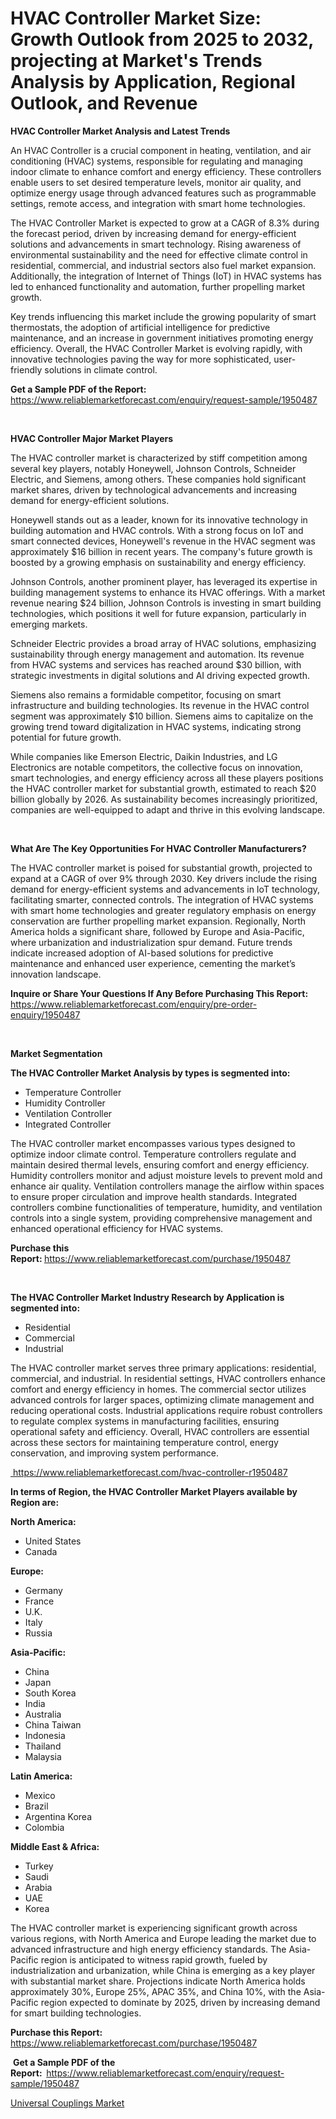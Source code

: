 <p><h1>HVAC Controller Market Size: Growth Outlook from 2025 to 2032, projecting at Market's Trends Analysis by Application, Regional Outlook, and Revenue</h1></p><p><strong>HVAC Controller Market Analysis and Latest Trends</strong></p>
<p><p>An HVAC Controller is a crucial component in heating, ventilation, and air conditioning (HVAC) systems, responsible for regulating and managing indoor climate to enhance comfort and energy efficiency. These controllers enable users to set desired temperature levels, monitor air quality, and optimize energy usage through advanced features such as programmable settings, remote access, and integration with smart home technologies.</p><p>The HVAC Controller Market is expected to grow at a CAGR of 8.3% during the forecast period, driven by increasing demand for energy-efficient solutions and advancements in smart technology. Rising awareness of environmental sustainability and the need for effective climate control in residential, commercial, and industrial sectors also fuel market expansion. Additionally, the integration of Internet of Things (IoT) in HVAC systems has led to enhanced functionality and automation, further propelling market growth.</p><p>Key trends influencing this market include the growing popularity of smart thermostats, the adoption of artificial intelligence for predictive maintenance, and an increase in government initiatives promoting energy efficiency. Overall, the HVAC Controller Market is evolving rapidly, with innovative technologies paving the way for more sophisticated, user-friendly solutions in climate control.</p></p>
<p><strong>Get a Sample PDF of the Report:&nbsp;</strong> <a href="https://www.reliablemarketforecast.com/enquiry/request-sample/1950487?utm_campaign=3538&utm_medium=2&utm_source=Github&utm_content=ia&utm_term=11042025&utm_id=hvac-controller">https://www.reliablemarketforecast.com/enquiry/request-sample/1950487</a></p>
<p>&nbsp;</p>
<p><strong>HVAC Controller Major Market Players</strong></p>
<p><p>The HVAC controller market is characterized by stiff competition among several key players, notably Honeywell, Johnson Controls, Schneider Electric, and Siemens, among others. These companies hold significant market shares, driven by technological advancements and increasing demand for energy-efficient solutions.</p><p>Honeywell stands out as a leader, known for its innovative technology in building automation and HVAC controls. With a strong focus on IoT and smart connected devices, Honeywell's revenue in the HVAC segment was approximately $16 billion in recent years. The company's future growth is boosted by a growing emphasis on sustainability and energy efficiency.</p><p>Johnson Controls, another prominent player, has leveraged its expertise in building management systems to enhance its HVAC offerings. With a market revenue nearing $24 billion, Johnson Controls is investing in smart building technologies, which positions it well for future expansion, particularly in emerging markets.</p><p>Schneider Electric provides a broad array of HVAC solutions, emphasizing sustainability through energy management and automation. Its revenue from HVAC systems and services has reached around $30 billion, with strategic investments in digital solutions and AI driving expected growth.</p><p>Siemens also remains a formidable competitor, focusing on smart infrastructure and building technologies. Its revenue in the HVAC control segment was approximately $10 billion. Siemens aims to capitalize on the growing trend toward digitalization in HVAC systems, indicating strong potential for future growth.</p><p>While companies like Emerson Electric, Daikin Industries, and LG Electronics are notable competitors, the collective focus on innovation, smart technologies, and energy efficiency across all these players positions the HVAC controller market for substantial growth, estimated to reach $20 billion globally by 2026. As sustainability becomes increasingly prioritized, companies are well-equipped to adapt and thrive in this evolving landscape.</p></p>
<p>&nbsp;</p>
<p><strong>What Are The Key Opportunities For HVAC Controller Manufacturers?</strong></p>
<p><p>The HVAC controller market is poised for substantial growth, projected to expand at a CAGR of over 9% through 2030. Key drivers include the rising demand for energy-efficient systems and advancements in IoT technology, facilitating smarter, connected controls. The integration of HVAC systems with smart home technologies and greater regulatory emphasis on energy conservation are further propelling market expansion. Regionally, North America holds a significant share, followed by Europe and Asia-Pacific, where urbanization and industrialization spur demand. Future trends indicate increased adoption of AI-based solutions for predictive maintenance and enhanced user experience, cementing the market’s innovation landscape.</p></p>
<p><strong>Inquire or Share Your Questions If Any Before Purchasing This Report:</strong> <a href="https://www.reliablemarketforecast.com/enquiry/pre-order-enquiry/1950487?utm_campaign=3538&utm_medium=2&utm_source=Github&utm_content=ia&utm_term=11042025&utm_id=hvac-controller">https://www.reliablemarketforecast.com/enquiry/pre-order-enquiry/1950487</a></p>
<p>&nbsp;</p>
<p><strong>Market Segmentation</strong></p>
<p><strong>The HVAC Controller Market Analysis by types is segmented into:</strong></p>
<p><ul><li>Temperature Controller</li><li>Humidity Controller</li><li>Ventilation Controller</li><li>Integrated Controller</li></ul></p>
<p><p>The HVAC controller market encompasses various types designed to optimize indoor climate control. Temperature controllers regulate and maintain desired thermal levels, ensuring comfort and energy efficiency. Humidity controllers monitor and adjust moisture levels to prevent mold and enhance air quality. Ventilation controllers manage the airflow within spaces to ensure proper circulation and improve health standards. Integrated controllers combine functionalities of temperature, humidity, and ventilation controls into a single system, providing comprehensive management and enhanced operational efficiency for HVAC systems.</p></p>
<p><strong>Purchase this Report:&nbsp;</strong><a href="https://www.reliablemarketforecast.com/purchase/1950487?utm_campaign=3538&utm_medium=2&utm_source=Github&utm_content=ia&utm_term=11042025&utm_id=hvac-controller">https://www.reliablemarketforecast.com/purchase/1950487</a></p>
<p>&nbsp;</p>
<p><strong>The HVAC Controller Market Industry Research by Application is segmented into:</strong></p>
<p><ul><li>Residential</li><li>Commercial</li><li>Industrial</li></ul></p>
<p><p>The HVAC controller market serves three primary applications: residential, commercial, and industrial. In residential settings, HVAC controllers enhance comfort and energy efficiency in homes. The commercial sector utilizes advanced controls for larger spaces, optimizing climate management and reducing operational costs. Industrial applications require robust controllers to regulate complex systems in manufacturing facilities, ensuring operational safety and efficiency. Overall, HVAC controllers are essential across these sectors for maintaining temperature control, energy conservation, and improving system performance.</p></p>
<p><a href="https://www.reliablemarketforecast.com/hvac-controller-r1950487?utm_campaign=3538&utm_medium=2&utm_source=Github&utm_content=ia&utm_term=11042025&utm_id=hvac-controller">&nbsp;https://www.reliablemarketforecast.com/hvac-controller-r1950487</a></p>
<p><strong>In terms of Region, the HVAC Controller Market Players available by Region are:</strong></p>
<p>
    <p> <strong> North America: </strong>
        <ul>
            <li>United States</li>
            <li>Canada</li>
        </ul>
        </p> 
    <p> <strong> Europe: </strong>
        <ul>
            <li>Germany</li>
            <li>France</li>
            <li>U.K.</li>
            <li>Italy</li>
            <li>Russia</li>
        </ul>
        </p> 
    <p> <strong> Asia-Pacific: </strong>
        <ul>
            <li>China</li>
            <li>Japan</li>
            <li>South Korea</li>
            <li>India</li>
            <li>Australia</li>
            <li>China Taiwan</li>
            <li>Indonesia</li>
            <li>Thailand</li>
            <li>Malaysia</li>
        </ul>
        </p> 
    <p> <strong> Latin America: </strong>
        <ul>
            <li>Mexico</li>
            <li>Brazil</li>
            <li>Argentina Korea</li>
            <li>Colombia</li>
        </ul>
        </p> 
    <p> <strong> Middle East & Africa: </strong>
        <ul>
            <li>Turkey</li>
            <li>Saudi</li>
            <li>Arabia</li>
            <li>UAE</li>
            <li>Korea</li>
        </ul>
    </p>
    </p>
<p><p>The HVAC controller market is experiencing significant growth across various regions, with North America and Europe leading the market due to advanced infrastructure and high energy efficiency standards. The Asia-Pacific region is anticipated to witness rapid growth, fueled by industrialization and urbanization, while China is emerging as a key player with substantial market share. Projections indicate North America holds approximately 30%, Europe 25%, APAC 35%, and China 10%, with the Asia-Pacific region expected to dominate by 2025, driven by increasing demand for smart building technologies.</p></p>
<p><strong>Purchase this Report: </strong><a href="https://www.reliablemarketforecast.com/purchase/1950487?utm_campaign=3538&utm_medium=2&utm_source=Github&utm_content=ia&utm_term=11042025&utm_id=hvac-controller">https://www.reliablemarketforecast.com/purchase/1950487</a></p>
<p>&nbsp;<strong>Get a Sample PDF of the Report:&nbsp;&nbsp;</strong><a href="https://www.reliablemarketforecast.com/enquiry/request-sample/1950487?utm_campaign=3538&utm_medium=2&utm_source=Github&utm_content=ia&utm_term=11042025&utm_id=hvac-controller">https://www.reliablemarketforecast.com/enquiry/request-sample/1950487</a></p>
<p><strong></strong></p>
<p><p><a href="https://github.com/jolashta/Market-Research-Report-List-1/blob/main/universal-couplings-market.md?utm_campaign=3538&utm_medium=2&utm_source=Github&utm_content=ia&utm_term=11042025&utm_id=hvac-controller">Universal Couplings Market</a></p></p>